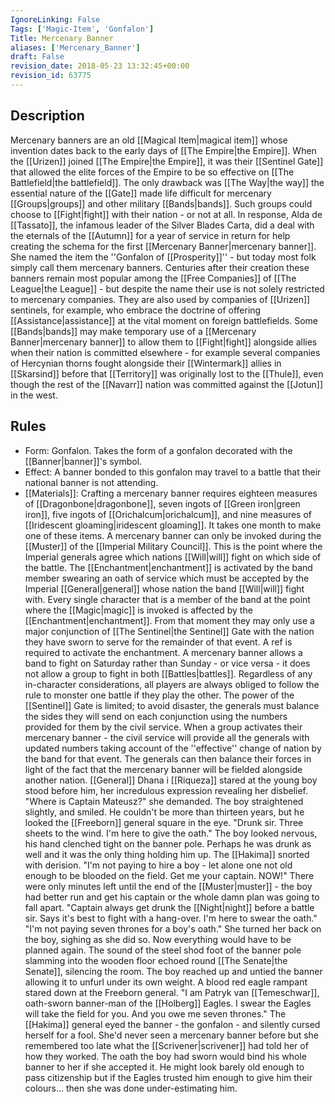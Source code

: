 ```yaml
---
IgnoreLinking: False
Tags: ['Magic-Item', 'Gonfalon']
Title: Mercenary Banner
aliases: ['Mercenary_Banner']
draft: False
revision_date: 2018-05-23 13:32:45+00:00
revision_id: 63775
---
```


## Description
Mercenary banners are an old [[Magical Item|magical item]] whose invention dates back to the early days of [[The Empire|the Empire]]. When the [[Urizen]] joined [[The Empire|the Empire]], it was their [[Sentinel Gate]] that allowed the elite forces of the Empire to be so effective on [[The Battlefield|the battlefield]]. The only drawback was [[The Way|the way]] the essential nature of the [[Gate]] made life difficult for mercenary [[Groups|groups]] and other military [[Bands|bands]]. Such groups could choose to [[Fight|fight]] with their nation - or not at all. In response, Alda de [[Tassato]], the infamous leader of the Silver Blades Carta, did a deal with the eternals of the [[Autumn]] for a year of service in return for help creating the schema for the first [[Mercenary Banner|mercenary banner]]. She named the item the ''Gonfalon of [[Prosperity]]'' - but today most folk simply call them mercenary banners.
Centuries after their creation these banners remain most popular among the [[Free Companies]] of [[The League|the League]] - but despite the name their use is not solely restricted to mercenary companies. They are also used by companies of [[Urizen]] sentinels, for example, who embrace the doctrine of offering [[Assistance|assistance]] at the vital moment on foreign battlefields. Some [[Bands|bands]] may make temporary use of a [[Mercenary Banner|mercenary banner]] to allow them to [[Fight|fight]] alongside allies when their nation is committed elsewhere - for example several companies of Hercynian thorns fought alongside their [[Wintermark]] allies in [[Skarsind]] before that [[Territory]] was originally lost to the [[Thule]], even though the rest of the [[Navarr]] nation was committed against the [[Jotun]] in the west.
## Rules
* Form: Gonfalon. Takes the form of a gonfalon decorated with the [[Banner|banner]]'s symbol.
* Effect: A banner bonded to this gonfalon may travel to a battle that their national banner is not attending.
* [[Materials]]: Crafting a mercenary banner requires eighteen measures of [[Dragonbone|dragonbone]], seven ingots of [[Green iron|green iron]], five ingots of [[Orichalcum|orichalcum]], and nine measures of [[Iridescent gloaming|iridescent gloaming]]. It takes one month to make one of these items.
A mercenary banner can only be invoked during the [[Muster]] of the [[Imperial Military Council]]. This is the point where the Imperial generals agree which nations [[Will|will]] fight on which side of the battle. The [[Enchantment|enchantment]] is activated by the band member swearing an oath of service which must be accepted by the Imperial [[General|general]] whose nation the band [[Will|will]] fight with. Every single character that is a member of the band at the point where the [[Magic|magic]] is invoked is affected by the [[Enchantment|enchantment]]. From that moment they may only use a major conjunction of [[The Sentinel|the Sentinel]] Gate with the nation they have sworn to serve for the remainder of that event. A ref is required to activate the enchantment.
A mercenary banner allows a band to fight on Saturday rather than Sunday - or vice versa - it does not allow a group to fight in both [[Battles|battles]]. Regardless of any in-character considerations, all players are always obliged to follow the rule to monster one battle if they play the other.
The power of the [[Sentinel]] Gate is limited; to avoid disaster, the generals must balance the sides they will send on each conjunction using the numbers provided for them by the civil service. When a group activates their mercenary banner - the civil service will provide all the generals with updated numbers taking account of the ''effective'' change of nation by the band for that event. The generals can then balance their forces in light of the fact that the mercenary banner will be fielded alongside another nation.
[[General]] Dhana i [[Riqueza]] stared at the young boy stood before him, her incredulous expression revealing her disbelief. "Where is Captain Mateusz?" she demanded.
The boy straightened slightly, and smiled. He couldn't be more than thirteen years, but he looked the [[Freeborn]] general square in the eye. "Drunk sir. Three sheets to the wind. I'm here to give the oath." 
The boy looked nervous, his hand clenched tight on the banner pole. Perhaps he was drunk as well and it was the only thing holding him up. The [[Hakima]] snorted with derision. "I'm not paying to hire a boy - let alone one not old enough to be blooded on the field. Get me your captain. NOW!" There were only minutes left until the end of the [[Muster|muster]] - the boy had better run and get his captain or the whole damn plan was going to fall apart.
"Captain always get drunk the [[Night|night]] before a battle sir. Says it's best to fight with a hang-over. I'm here to swear the oath."
"I'm not paying seven thrones for a boy's oath." She turned her back on the boy, sighing as she did so. Now everything would have to be planned again.
The sound of the steel shod foot of the banner pole slamming into the wooden floor echoed round [[The Senate|the Senate]], silencing the room. The boy reached up and untied the banner allowing it to unfurl under its own weight. A blood red eagle rampant stared down at the Freeborn general.
"I am Patryk van [[Temeschwar]], oath-sworn banner-man of the [[Holberg]] Eagles. I swear the Eagles will take the field for you. And you owe me seven thrones."
The [[Hakima]] general eyed the banner - the gonfalon - and silently cursed herself for a fool. She'd never seen a mercenary banner before but she remembered too late what the [[Scrivener|scrivener]] had told her of how they worked. The oath the boy had sworn would bind his whole banner to her if she accepted it. He might look barely old enough to pass citizenship but if the Eagles trusted him enough to give him their colours... then she was done under-estimating him.